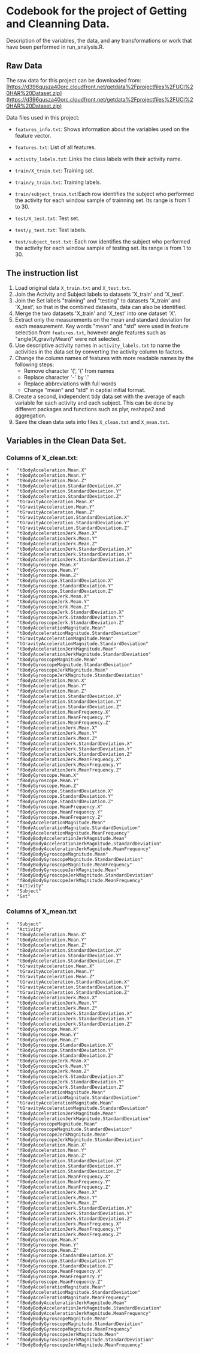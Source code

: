 # Codebook for the project of Getting and Cleanning Data.

Description of the variables, the data, and any transformations or work that have been performed in run_analysis.R.


## Raw Data

The raw data for this project can be downloaded from:
[https://d396qusza40orc.cloudfront.net/getdata%2Fprojectfiles%2FUCI%20HAR%20Dataset.zip](https://d396qusza40orc.cloudfront.net/getdata%2Fprojectfiles%2FUCI%20HAR%20Dataset.zip)

Data files used in this project:
- `features_info.txt`:      Shows information about the variables used on the feature vector.

- `features.txt`:           List of all features.

- `activity_labels.txt`:    Links the class labels with their activity name.

- `train/X_train.txt`:      Training set.

- `train/y_train.txt`:      Training labels.

- `train/subject_train.txt`:Each row identifies the subject who performed the activity for each window sample of trainning set. Its range is from 1 to 30. 

- `test/X_test.txt`:        Test set.

- `test/y_test.txt`:        Test labels.

- `test/subject_test.txt`:  Each row identifies the subject who performed the activity for each window sample of testing set. Its range is from 1 to 30. 


## The instruction list

1.  Load original data `X_train.txt` and `X_test.txt`.
2.  Join the Activity and Subject labels to datasets 'X_train' and 'X_test'.
3.  Join the Set labels "training" and "testing" to datasets 'X_train' and 'X_test', so that in the combined datasets, data can also be identified.
4.  Merge the two datasets 'X_train' and 'X_test' into one dataset 'X'.
5.  Extract only the measurements on the mean and standard deviation for each measurement.
    Key words "mean" and "std" were used in feature selection from `features.txt`, however angle features such as "angle(X,gravityMean)" were not selected.
6.  Use descriptive activity names in `activity_labels.txt` to name the activities in the data set by converting the activity column to factors.
7.  Change the column names of features with more readable names by the following steps:
    * Remove character '(', '(' from names
    * Replace character '-' by '.'
    * Replace abbreviations with full words
    * Change "mean" and "std" in captial initial format.
8.  Create a second, independent tidy data set with the average of each variable for each activity and each subject.
    This can be done by different packages and functions such as plyr, reshape2 and aggregation.
9.  Save the clean data sets into files `X_clean.txt` and `X_mean.txt`.

## Variables in the Clean Data Set.

### Columns of X_clean.txt:
    *   "tBodyAcceleration.Mean.X"
    *   "tBodyAcceleration.Mean.Y"
    *   "tBodyAcceleration.Mean.Z"
    *   "tBodyAcceleration.StandardDeviation.X"
    *   "tBodyAcceleration.StandardDeviation.Y"
    *   "tBodyAcceleration.StandardDeviation.Z"
    *   "tGravityAcceleration.Mean.X"
    *   "tGravityAcceleration.Mean.Y"
    *   "tGravityAcceleration.Mean.Z"
    *   "tGravityAcceleration.StandardDeviation.X"
    *   "tGravityAcceleration.StandardDeviation.Y"
    *   "tGravityAcceleration.StandardDeviation.Z"
    *   "tBodyAccelerationJerk.Mean.X"
    *   "tBodyAccelerationJerk.Mean.Y"
    *   "tBodyAccelerationJerk.Mean.Z"
    *   "tBodyAccelerationJerk.StandardDeviation.X"
    *   "tBodyAccelerationJerk.StandardDeviation.Y"
    *   "tBodyAccelerationJerk.StandardDeviation.Z"
    *   "tBodyGyroscope.Mean.X"
    *   "tBodyGyroscope.Mean.Y"
    *   "tBodyGyroscope.Mean.Z"
    *   "tBodyGyroscope.StandardDeviation.X"
    *   "tBodyGyroscope.StandardDeviation.Y"
    *   "tBodyGyroscope.StandardDeviation.Z"
    *   "tBodyGyroscopeJerk.Mean.X"
    *   "tBodyGyroscopeJerk.Mean.Y"
    *   "tBodyGyroscopeJerk.Mean.Z"
    *   "tBodyGyroscopeJerk.StandardDeviation.X"
    *   "tBodyGyroscopeJerk.StandardDeviation.Y"
    *   "tBodyGyroscopeJerk.StandardDeviation.Z"
    *   "tBodyAccelerationMagnitude.Mean"
    *   "tBodyAccelerationMagnitude.StandardDeviation"
    *   "tGravityAccelerationMagnitude.Mean"
    *   "tGravityAccelerationMagnitude.StandardDeviation"
    *   "tBodyAccelerationJerkMagnitude.Mean"
    *   "tBodyAccelerationJerkMagnitude.StandardDeviation"
    *   "tBodyGyroscopeMagnitude.Mean"
    *   "tBodyGyroscopeMagnitude.StandardDeviation"
    *   "tBodyGyroscopeJerkMagnitude.Mean"
    *   "tBodyGyroscopeJerkMagnitude.StandardDeviation"
    *   "fBodyAcceleration.Mean.X"
    *   "fBodyAcceleration.Mean.Y"
    *   "fBodyAcceleration.Mean.Z"
    *   "fBodyAcceleration.StandardDeviation.X"
    *   "fBodyAcceleration.StandardDeviation.Y"
    *   "fBodyAcceleration.StandardDeviation.Z"
    *   "fBodyAcceleration.MeanFrequency.X"
    *   "fBodyAcceleration.MeanFrequency.Y"
    *   "fBodyAcceleration.MeanFrequency.Z"
    *   "fBodyAccelerationJerk.Mean.X"
    *   "fBodyAccelerationJerk.Mean.Y"
    *   "fBodyAccelerationJerk.Mean.Z"
    *   "fBodyAccelerationJerk.StandardDeviation.X"
    *   "fBodyAccelerationJerk.StandardDeviation.Y"
    *   "fBodyAccelerationJerk.StandardDeviation.Z"
    *   "fBodyAccelerationJerk.MeanFrequency.X"
    *   "fBodyAccelerationJerk.MeanFrequency.Y"
    *   "fBodyAccelerationJerk.MeanFrequency.Z"
    *   "fBodyGyroscope.Mean.X"
    *   "fBodyGyroscope.Mean.Y"
    *   "fBodyGyroscope.Mean.Z"
    *   "fBodyGyroscope.StandardDeviation.X"
    *   "fBodyGyroscope.StandardDeviation.Y"
    *   "fBodyGyroscope.StandardDeviation.Z"
    *   "fBodyGyroscope.MeanFrequency.X"
    *   "fBodyGyroscope.MeanFrequency.Y"
    *   "fBodyGyroscope.MeanFrequency.Z"
    *   "fBodyAccelerationMagnitude.Mean"
    *   "fBodyAccelerationMagnitude.StandardDeviation"
    *   "fBodyAccelerationMagnitude.MeanFrequency"
    *   "fBodyBodyAccelerationJerkMagnitude.Mean"
    *   "fBodyBodyAccelerationJerkMagnitude.StandardDeviation"
    *   "fBodyBodyAccelerationJerkMagnitude.MeanFrequency"
    *   "fBodyBodyGyroscopeMagnitude.Mean"
    *   "fBodyBodyGyroscopeMagnitude.StandardDeviation"
    *   "fBodyBodyGyroscopeMagnitude.MeanFrequency"
    *   "fBodyBodyGyroscopeJerkMagnitude.Mean"
    *   "fBodyBodyGyroscopeJerkMagnitude.StandardDeviation"
    *   "fBodyBodyGyroscopeJerkMagnitude.MeanFrequency"
    *   "Activity"
    *   "Subject"
    *   "Set"

### Columns of X_mean.txt
    *   "Subject"
    *   "Activity"
    *   "tBodyAcceleration.Mean.X"
    *   "tBodyAcceleration.Mean.Y"
    *   "tBodyAcceleration.Mean.Z"
    *   "tBodyAcceleration.StandardDeviation.X"
    *   "tBodyAcceleration.StandardDeviation.Y"
    *   "tBodyAcceleration.StandardDeviation.Z"
    *   "tGravityAcceleration.Mean.X"
    *   "tGravityAcceleration.Mean.Y"
    *   "tGravityAcceleration.Mean.Z"
    *   "tGravityAcceleration.StandardDeviation.X"
    *   "tGravityAcceleration.StandardDeviation.Y"
    *   "tGravityAcceleration.StandardDeviation.Z"
    *   "tBodyAccelerationJerk.Mean.X"
    *   "tBodyAccelerationJerk.Mean.Y"
    *   "tBodyAccelerationJerk.Mean.Z"
    *   "tBodyAccelerationJerk.StandardDeviation.X"
    *   "tBodyAccelerationJerk.StandardDeviation.Y"
    *   "tBodyAccelerationJerk.StandardDeviation.Z"
    *   "tBodyGyroscope.Mean.X"
    *   "tBodyGyroscope.Mean.Y"
    *   "tBodyGyroscope.Mean.Z"
    *   "tBodyGyroscope.StandardDeviation.X"
    *   "tBodyGyroscope.StandardDeviation.Y"
    *   "tBodyGyroscope.StandardDeviation.Z"
    *   "tBodyGyroscopeJerk.Mean.X"
    *   "tBodyGyroscopeJerk.Mean.Y"
    *   "tBodyGyroscopeJerk.Mean.Z"
    *   "tBodyGyroscopeJerk.StandardDeviation.X"
    *   "tBodyGyroscopeJerk.StandardDeviation.Y"
    *   "tBodyGyroscopeJerk.StandardDeviation.Z"
    *   "tBodyAccelerationMagnitude.Mean"
    *   "tBodyAccelerationMagnitude.StandardDeviation"
    *   "tGravityAccelerationMagnitude.Mean"
    *   "tGravityAccelerationMagnitude.StandardDeviation"
    *   "tBodyAccelerationJerkMagnitude.Mean"
    *   "tBodyAccelerationJerkMagnitude.StandardDeviation"
    *   "tBodyGyroscopeMagnitude.Mean"
    *   "tBodyGyroscopeMagnitude.StandardDeviation"
    *   "tBodyGyroscopeJerkMagnitude.Mean"
    *   "tBodyGyroscopeJerkMagnitude.StandardDeviation"
    *   "fBodyAcceleration.Mean.X"
    *   "fBodyAcceleration.Mean.Y"
    *   "fBodyAcceleration.Mean.Z"
    *   "fBodyAcceleration.StandardDeviation.X"
    *   "fBodyAcceleration.StandardDeviation.Y"
    *   "fBodyAcceleration.StandardDeviation.Z"
    *   "fBodyAcceleration.MeanFrequency.X"
    *   "fBodyAcceleration.MeanFrequency.Y"
    *   "fBodyAcceleration.MeanFrequency.Z"
    *   "fBodyAccelerationJerk.Mean.X"
    *   "fBodyAccelerationJerk.Mean.Y"
    *   "fBodyAccelerationJerk.Mean.Z"
    *   "fBodyAccelerationJerk.StandardDeviation.X"
    *   "fBodyAccelerationJerk.StandardDeviation.Y"
    *   "fBodyAccelerationJerk.StandardDeviation.Z"
    *   "fBodyAccelerationJerk.MeanFrequency.X"
    *   "fBodyAccelerationJerk.MeanFrequency.Y"
    *   "fBodyAccelerationJerk.MeanFrequency.Z"
    *   "fBodyGyroscope.Mean.X"
    *   "fBodyGyroscope.Mean.Y"
    *   "fBodyGyroscope.Mean.Z"
    *   "fBodyGyroscope.StandardDeviation.X"
    *   "fBodyGyroscope.StandardDeviation.Y"
    *   "fBodyGyroscope.StandardDeviation.Z"
    *   "fBodyGyroscope.MeanFrequency.X"
    *   "fBodyGyroscope.MeanFrequency.Y"
    *   "fBodyGyroscope.MeanFrequency.Z"
    *   "fBodyAccelerationMagnitude.Mean"
    *   "fBodyAccelerationMagnitude.StandardDeviation"
    *   "fBodyAccelerationMagnitude.MeanFrequency"
    *   "fBodyBodyAccelerationJerkMagnitude.Mean"
    *   "fBodyBodyAccelerationJerkMagnitude.StandardDeviation"
    *   "fBodyBodyAccelerationJerkMagnitude.MeanFrequency"
    *   "fBodyBodyGyroscopeMagnitude.Mean"
    *   "fBodyBodyGyroscopeMagnitude.StandardDeviation"
    *   "fBodyBodyGyroscopeMagnitude.MeanFrequency"
    *   "fBodyBodyGyroscopeJerkMagnitude.Mean"
    *   "fBodyBodyGyroscopeJerkMagnitude.StandardDeviation"
    *   "fBodyBodyGyroscopeJerkMagnitude.MeanFrequency"


